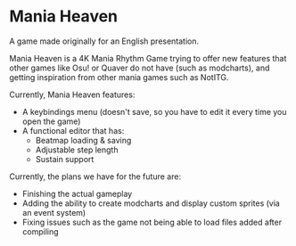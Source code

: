# Mania Heaven #

A game made originally for an English presentation.

Mania Heaven is a 4K Mania Rhythm Game trying to offer new features that other games like Osu! or Quaver do not have (such as modcharts), and getting inspiration from other mania games such as NotITG.

Currently, Mania Heaven features:
- A keybindings menu (doesn't save, so you have to edit it every time you open the game)
- A functional editor that has:
  - Beatmap loading & saving
  - Adjustable step length
  - Sustain support

Currently, the plans we have for the future are:
- Finishing the actual gameplay
- Adding the ability to create modcharts and display custom sprites (via an event system)
- Fixing issues such as the game not being able to load files added after compiling
